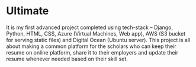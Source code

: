 # Ultimate

It is my first advanced project completed using tech-stack – Django, Python, HTML, CSS, Azure (Virtual Machines, Web app), AWS (S3 bucket for serving static files) and Digital Ocean (Ubuntu server).
This project is all about making a common platform for the scholars who can keep their resume on online platform, share it to their employers and update their resume whenever needed based on their skill set.
